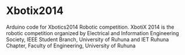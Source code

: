 Xbotix2014
==========

Arduino code for Xbotics2014 Robotic competition. 
XbotiX 2014 is the robotic competition organized by Electrical and Information Engineering Society, IEEE Student Branch, University of Ruhuna and IET Ruhuna Chapter, Faculty of Engineering, University of Ruhuna
